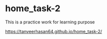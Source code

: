 # home_task-2
This is a practice work for learning purpose

https://tanveerhasan64.github.io/home_task-2/
